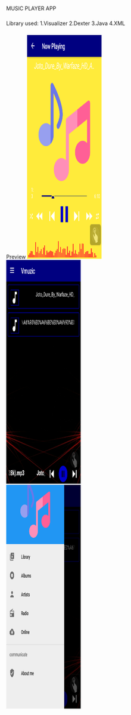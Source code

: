 ###

MUSIC PLAYER APP

###

Library used:
1.Visualizer
2.Dexter
3.Java
4.XML

###

Preview
<img src="./Images/Screenshot_2021-11-24-13-15-24.png" width="200px" height="600px">
<br>
<img src="./Images/Screenshot_2021-11-24-13-15-49.png" width="200px" height="600px">
<br>
<img src="./Images/Screenshot_2021-11-24-13-16-00.png" width="200px" height="600px">
